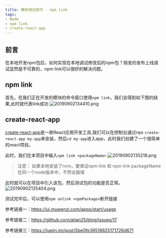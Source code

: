 ```yaml
---
title: 模块调试技巧 - npm link
tags: 
- Node
- npm link
- create-react-app
---
```

## 前言
在本地开发npm包后，如何实现在本地调试修改后的npm包？频发的发布上线调试显然是不可靠的，npm link可以很好的解决问题。
## npm link
首先，在我们正在开发的模块的命令窗口使用`npm link`，我们会得到如下图的结果,此时就代表link成功
![20190902134410.png](https://raw.githubusercontent.com/USTC-Han/picMap/master/img/20190902134410.png)

## create-react-app
[create-react-app](https://github.com/facebook/create-react-app)是一款React应用开发工具,我们可以在控制台通过npx `create-react-app my-app`来安装，然后`cd my-app`进入app，此时我们创建了一个很简单的react项目。

此时，我们在本项目中输入`npm link <packageName>`
![20190902135218.png](https://raw.githubusercontent.com/USTC-Han/picMap/master/img/20190902135218.png)

> 注意： 如果本地安装了nvm，要保证npm link 和 npm link packageName 在同一个node版本中，不然会报错

此时就可以在项目中引入该包，然后测试包的功能是否正常。
![20190902135404.png](https://raw.githubusercontent.com/USTC-Han/picMap/master/img/20190902135404.png)

测试完毕后，可以使用`npm unlink <npmPackage>`断开链接

参考链接一：https://ui.muwenzi.com/apps/start/usage

参考链接二：https://github.com/atian25/blog/issues/17

参考链接三：https://juejin.im/post/5be0fe39518825171726d671